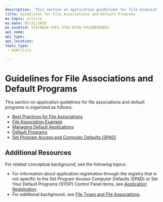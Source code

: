 ```yaml
---
description: 'This section on application guidelines for file associations and default programs is organized as follows:'
title: Guidelines for File Associations and Default Programs
ms.topic: article
ms.date: 05/31/2018
ms.assetid: 551FA018-49F2-47bd-B750-F6C42BCB46D1
api_name: 
api_type: 
api_location: 
topic_type: 
 - kbArticle

---
```


# Guidelines for File Associations and Default Programs

This section on application guidelines for file associations and default programs is organized as follows:

-   [Best Practices for File Associations](fa-best-practices.md)
-   [File Association Example](fa-sample-scenarios.md)
-   [Managing Default Applications](vista-managing-defaults.md)
-   [Default Programs](default-programs.md)
-   [Set Program Access and Computer Defaults (SPAD)](cpl-setprogramaccess.md)

## Additional Resources

For related conceptual background, see the following topics:

-   For information about application registration through the registry that is not specific to the Set Program Access Computer Defaults (SPAD) or Set Your Default Programs (SYDP) Control Panel items, see [Application Registration](app-registration.md).
-   For additional background, see [File Types and File Associations](fa-intro.md).

 

 



